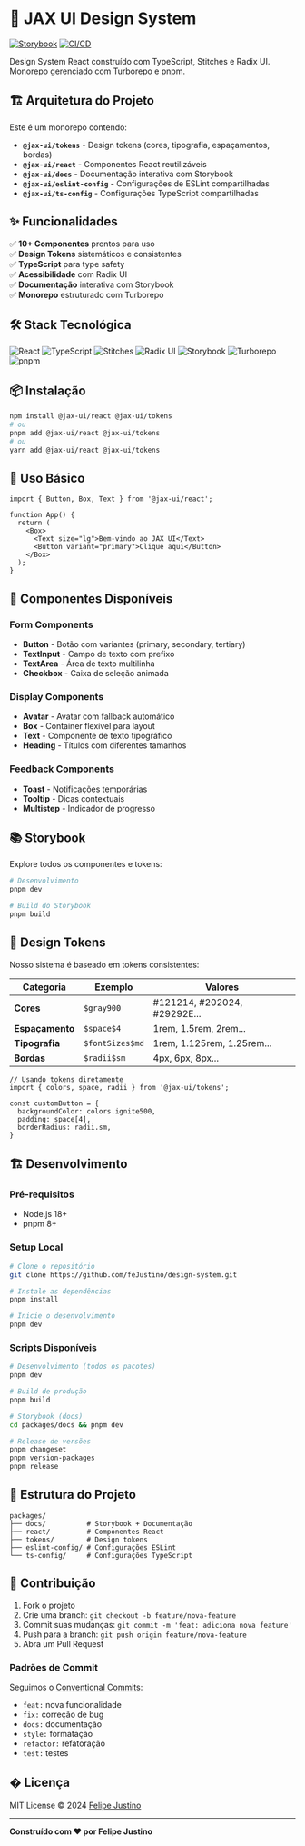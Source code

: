# 🎨 JAX UI Design System

[![Storybook](https://cdn.jsdelivr.net/gh/storybookjs/brand@main/badge/badge-storybook.svg)](https://fejustino.github.io/design-system/?path=/docs/home--docs)
[![CI/CD](https://img.shields.io/github/actions/workflow/status/feJustino/design-system/main.yml?label=CI%2FCD&logo=github)](https://github.com/feJustino/design-system/actions/workflows/deploy-docs.yaml)

Design System React construído com TypeScript, Stitches e Radix UI. Monorepo gerenciado com Turborepo e pnpm.

## 🏗️ Arquitetura do Projeto

Este é um monorepo contendo:

- **`@jax-ui/tokens`** - Design tokens (cores, tipografia, espaçamentos, bordas)
- **`@jax-ui/react`** - Componentes React reutilizáveis
- **`@jax-ui/docs`** - Documentação interativa com Storybook
- **`@jax-ui/eslint-config`** - Configurações de ESLint compartilhadas
- **`@jax-ui/ts-config`** - Configurações TypeScript compartilhadas

## ✨ Funcionalidades

✅ **10+ Componentes** prontos para uso<br>
✅ **Design Tokens** sistemáticos e consistentes<br>
✅ **TypeScript** para type safety<br>
✅ **Acessibilidade** com Radix UI<br>
✅ **Documentação** interativa com Storybook<br>
✅ **Monorepo** estruturado com Turborepo

## 🛠 Stack Tecnológica

![React](https://img.shields.io/badge/React-20232A?style=flat&logo=react&logoColor=61DAFB)
![TypeScript](https://img.shields.io/badge/TypeScript-3178C6?style=flat&logo=typescript&logoColor=white)
![Stitches](https://img.shields.io/badge/Stitches-000?style=flat&logo=stitches&logoColor=white)
![Radix UI](https://img.shields.io/badge/Radix%20UI-161618?style=flat&logo=radix-ui&logoColor=white)
![Storybook](https://img.shields.io/badge/Storybook-FF4785?style=flat&logo=storybook&logoColor=white)
![Turborepo](https://img.shields.io/badge/Turborepo-000000?style=flat&logo=turborepo&logoColor=white)
![pnpm](https://img.shields.io/badge/pnpm-F69220?style=flat&logo=pnpm&logoColor=white)

## 📦 Instalação

```bash
npm install @jax-ui/react @jax-ui/tokens
# ou
pnpm add @jax-ui/react @jax-ui/tokens
# ou
yarn add @jax-ui/react @jax-ui/tokens
```

## 🚀 Uso Básico

```tsx
import { Button, Box, Text } from '@jax-ui/react';

function App() {
  return (
    <Box>
      <Text size="lg">Bem-vindo ao JAX UI</Text>
      <Button variant="primary">Clique aqui</Button>
    </Box>
  );
}
```

## 🎨 Componentes Disponíveis

### Form Components
- **Button** - Botão com variantes (primary, secondary, tertiary)
- **TextInput** - Campo de texto com prefixo
- **TextArea** - Área de texto multilinha
- **Checkbox** - Caixa de seleção animada

### Display Components
- **Avatar** - Avatar com fallback automático
- **Box** - Container flexível para layout
- **Text** - Componente de texto tipográfico
- **Heading** - Títulos com diferentes tamanhos

### Feedback Components
- **Toast** - Notificações temporárias
- **Tooltip** - Dicas contextuais
- **Multistep** - Indicador de progresso

## 📚 Storybook

Explore todos os componentes e tokens:

```bash
# Desenvolvimento
pnpm dev

# Build do Storybook
pnpm build
```

## 🎨 Design Tokens

Nosso sistema é baseado em tokens consistentes:

| Categoria | Exemplo | Valores |
|-----------|---------|---------|
| **Cores** | `$gray900` | #121214, #202024, #29292E... |
| **Espaçamento** | `$space$4` | 1rem, 1.5rem, 2rem... |
| **Tipografia** | `$fontSizes$md` | 1rem, 1.125rem, 1.25rem... |
| **Bordas** | `$radii$sm` | 4px, 6px, 8px... |

```tsx
// Usando tokens diretamente
import { colors, space, radii } from '@jax-ui/tokens';

const customButton = {
  backgroundColor: colors.ignite500,
  padding: space[4],
  borderRadius: radii.sm,
}
```

## 🏗️ Desenvolvimento

### Pré-requisitos

- Node.js 18+
- pnpm 8+

### Setup Local

```bash
# Clone o repositório
git clone https://github.com/feJustino/design-system.git

# Instale as dependências
pnpm install

# Inicie o desenvolvimento
pnpm dev
```

### Scripts Disponíveis

```bash
# Desenvolvimento (todos os pacotes)
pnpm dev

# Build de produção
pnpm build

# Storybook (docs)
cd packages/docs && pnpm dev

# Release de versões
pnpm changeset
pnpm version-packages
pnpm release
```

## 📁 Estrutura do Projeto

```
packages/
├── docs/          # Storybook + Documentação
├── react/         # Componentes React
├── tokens/        # Design tokens
├── eslint-config/ # Configurações ESLint
└── ts-config/     # Configurações TypeScript
```

## 🤝 Contribuição

1. Fork o projeto
2. Crie uma branch: `git checkout -b feature/nova-feature`
3. Commit suas mudanças: `git commit -m 'feat: adiciona nova feature'`
4. Push para a branch: `git push origin feature/nova-feature`
5. Abra um Pull Request

### Padrões de Commit

Seguimos o [Conventional Commits](https://conventionalcommits.org/):

- `feat:` nova funcionalidade
- `fix:` correção de bug
- `docs:` documentação
- `style:` formatação
- `refactor:` refatoração
- `test:` testes

## � Licença

MIT License © 2024 [Felipe Justino](https://github.com/feJustino)

---

<div>
  <strong>Construído com ❤️ por Felipe Justino</strong>
</div>
